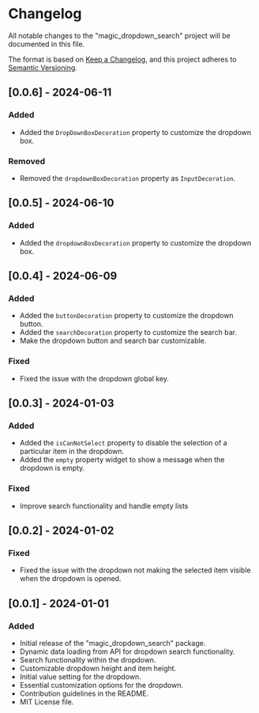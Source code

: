 # Changelog

All notable changes to the "magic_dropdown_search" project will be documented in this file.

The format is based on [Keep a Changelog](https://keepachangelog.com/en/1.0.0/),
and this project adheres to [Semantic Versioning](https://semver.org/spec/v2.0.0.html).

## [0.0.6] - 2024-06-11

### Added
- Added the `DropDownBoxDecoration` property to customize the dropdown box.

### Removed
- Removed the `dropdownBoxDecoration` property as `InputDecoration`.

## [0.0.5] - 2024-06-10

### Added
- Added the `dropdownBoxDecoration` property to customize the dropdown box.


## [0.0.4] - 2024-06-09

### Added
- Added the `buttonDecoration` property to customize the dropdown button.
- Added the `searchDecoration` property to customize the search bar.
- Make the dropdown button and search bar customizable.

### Fixed
- Fixed the issue with the dropdown global key.

## [0.0.3] - 2024-01-03

### Added
- Added the `isCanNotSelect` property to disable the selection of a particular item in the dropdown.
- Added the `empty` property widget to show a message when the dropdown is empty.

### Fixed
- Improve search functionality and handle empty lists

## [0.0.2] - 2024-01-02

### Fixed
- Fixed the issue with the dropdown not making the selected item visible when the dropdown is opened.

## [0.0.1] - 2024-01-01

### Added
- Initial release of the "magic_dropdown_search" package.
- Dynamic data loading from API for dropdown search functionality.
- Search functionality within the dropdown.
- Customizable dropdown height and item height.
- Initial value setting for the dropdown.
- Essential customization options for the dropdown.
- Contribution guidelines in the README.
- MIT License file.